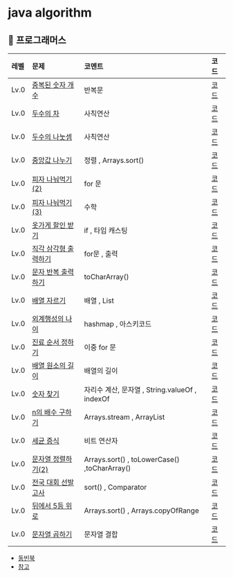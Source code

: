 # java algorithm


## 👻 프로그래머스

|레벨 | 문제 | 코멘트 |코드|
  |:-----|:----|:----|:-----
|Lv.0| [중복된 숫자 개수](https://programmers.co.kr/learn/courses/30/lessons/120583) | 반복문 |[코드](src/com/company/programmers/level0/중복된숫자.md) |
|Lv.0| [두수의 차](https://programmers.co.kr/learn/courses/30/lessons/120803) | 사칙연산 |[코드](src/com/company/programmers/level0/두수의차.md) |
|Lv.0| [두수의 나눗셈](https://programmers.co.kr/learn/courses/30/lessons/120806) | 사칙연산 |[코드](src/com/company/programmers/level0/두수의나눗셈.md) |
|Lv.0| [중앙값 나누기](https://programmers.co.kr/learn/courses/30/lessons/120811) | 정렬 , Arrays.sort() |[코드](src/com/company/programmers/level0/중앙값구하기.md) |
|Lv.0| [피자 나눠먹기 (2)](https://programmers.co.kr/learn/courses/30/lessons/120815) | for 문 |[코드](src/com/company/programmers/level0/피자나눠먹기2.md) |
|Lv.0| [피자 나눠먹기 (3)](https://programmers.co.kr/learn/courses/30/lessons/120816) | 수학 |[코드](src/com/company/programmers/level0/피자나눠먹기3.md) |
|Lv.0| [옷가게 할인 받기](https://programmers.co.kr/learn/courses/30/lessons/120818) | if , 타입 캐스팅 |[코드](src/com/company/programmers/level0/옷가게할인.md) |
|Lv.0| [직각 삼각형 출력하기](https://programmers.co.kr/learn/courses/30/lessons/120823) | for문 , 출력 |[코드](src/com/company/programmers/level0/직각삼각형.md) |
|Lv.0| [문자 반복 출력하기](https://programmers.co.kr/learn/courses/30/lessons/120825) | toCharArray() |[코드](src/com/company/programmers/level0/문자반복출력하기.md) |
|Lv.0| [배열 자르기](https://programmers.co.kr/learn/courses/30/lessons/120833) |배열 , List  |[코드](src/com/company/programmers/level0/배열자르기.md) |
|Lv.0| [외계행성의 나이](https://programmers.co.kr/learn/courses/30/lessons/120834) | hashmap , 아스키코드 |[코드](src/com/company/programmers/level0/외계행성의나이.md) |
|Lv.0| [진료 순서 정하기](https://programmers.co.kr/learn/courses/30/lessons/120835) | 이중 for 문 |[코드](src/com/company/programmers/level0/진료순서정하기.md) |
|Lv.0| [배열 원소의 길이](https://programmers.co.kr/learn/courses/30/lessons/120854) | 배열의 길이 |[코드](src/com/company/programmers/level0/배열원소의길이.md) |
|Lv.0| [숫자 찾기](https://programmers.co.kr/learn/courses/30/lessons/120904) | 자리수 계산, 문자열 , String.valueOf , indexOf |[코드](src/com/company/programmers/level0/숫자찾기.md) |
|Lv.0| [n의 배수 구하기](https://programmers.co.kr/learn/courses/30/lessons/120905) | Arrays.stream , ArrayList |[코드](src/com/company/programmers/level0/배수고르기.md) |
|Lv.0| [세균 증식](https://programmers.co.kr/learn/courses/30/lessons/120910) | 비트 연산자 |[코드](src/com/company/programmers/level0/세균증식.md) |
|Lv.0| [문자열 정렬하기(2)](https://programmers.co.kr/learn/courses/30/lessons/120911) | Arrays.sort() , toLowerCase() ,toCharArray() |[코드](src/com/company/programmers/level0/문자열정렬하기.md) |
|Lv.0| [전국 대회 선발 고사](https://programmers.co.kr/learn/courses/30/lessons/181851) | sort() , Comparator |[코드](src/com/company/programmers/level0/전국대회선발고사.md) |
|Lv.0| [뒤에서 5등 위로 ](https://programmers.co.kr/learn/courses/30/lessons/181852) | Arrays.sort() , Arrays.copyOfRange |[코드](src/com/company/programmers/level0/뒤에서5등위로.md) |
|Lv.0| [문자열 곱하기](https://programmers.co.kr/learn/courses/30/lessons/181940) | 문자열 결합 |[코드](src/com/company/programmers/level0/문자열곱하기.md) |




- [동빈북](src/com/company/dongbinbook/동빈북.md)
- [참고](src/com/company/good/read.md)

